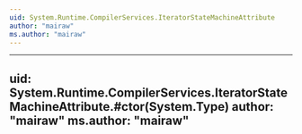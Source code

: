 ```yaml
---
uid: System.Runtime.CompilerServices.IteratorStateMachineAttribute
author: "mairaw"
ms.author: "mairaw"
---
```


---
uid: System.Runtime.CompilerServices.IteratorStateMachineAttribute.#ctor(System.Type)
author: "mairaw"
ms.author: "mairaw"
---
